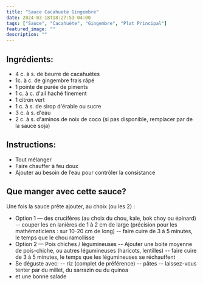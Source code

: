 ```yaml
---
title: "Sauce Cacahuete Gingembre"
date: 2024-03-18T18:27:53-04:00
tags: ["Sauce", "Cacahuète", "Gingembre", "Plat Principal"]
featured_image: ""
description: ""
---
```


## Ingrédients:

- 4 c. à s. de beurre de cacahuètes
- 1c. à c. de gingembre frais râpé
- 1 pointe de purée de piments
- 1 c. à c. d'ail haché finement
- 1 citron vert
- 1 c. à s. de sirop d'érable ou sucre
- 3 c. à s. d'eau
- 2 c. à s. d'aminos de noix de coco (si pas disponible, remplacer par de la sauce soja)

## Instructions:

- Tout mélanger
- Faire chauffer à feu doux
- Ajouter au besoin de l’eau pour contrôler la consistance

## Que manger avec cette sauce? 

Une fois la sauce prête ajouter, au choix (ou les 2) :  

- Option 1 — des crucifères (au choix du chou, kale, bok choy ou épinard)
-- couper  les en lanières de 1 à 2 cm de large (précision pour les mathématiciens : sur 10-20 cm de long)
-- faire cuire de 3 à 5 minutes, le temps que le chou ramollisse
- Option 2 — Pois chiches /  légumineuses
-- Ajouter une boite moyenne de  pois-chiche, ou autres légumineuses (haricots, lentilles)
-- faire cuire de 3 à 5 minutes, le temps que les légumineuses se réchauffent
- Se déguste avec:
-- riz (complet de préférence)
-- pâtes
-- laissez-vous tenter par du millet, du sarrazin ou du quinoa 
- et une bonne salade
